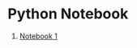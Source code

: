 # Python Notebook

1. [Notebook 1](http://nbviewer.jupyter.org/github/jansenicus/coursera/blob/master/Machine-Learning-Stanford/notebooks/Programming%20Exercise%201%20-%20Linear%20Regression.ipynb)
